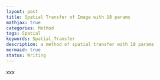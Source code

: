 ```yaml
---
layout: post
title: Spatial Transfer of Image with 18 params
mathjax: true
categories: Method
tags: Spatial
keywords: Spatial_Transfer
description: a method of spatial transfer with 18 params
mermaid: true
status: Writing
---
```


xxx
